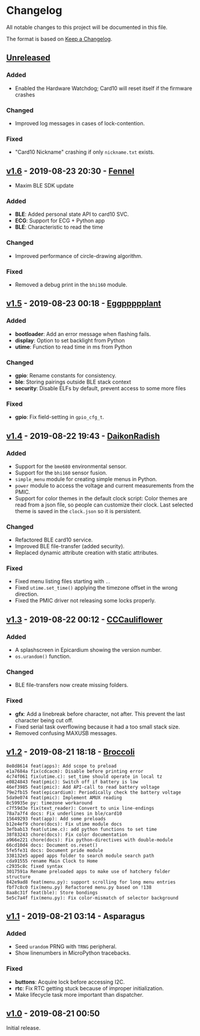 # Changelog
All notable changes to this project will be documented in this file.

The format is based on [Keep a Changelog](https://keepachangelog.com/en/1.0.0/).

## [Unreleased]
### Added
- Enabled the Hardware Watchdog;  Card10 will reset itself if the firmware crashes

### Changed
- Improved log messages in cases of lock-contention.

### Fixed
- "Card10 Nickname" crashing if only `nickname.txt` exists.


## [v1.6] - 2019-08-23 20:30 - [Fennel]
[Fennel]: https://card10.badge.events.ccc.de/release/card10-v1.6-Fennel.zip

- Maxim BLE SDK update

### Added
- **BLE**: Added personal state API to card10 SVC.
- **ECG**: Support for ECG + Python app
- **BLE**: Characteristic to read the time

### Changed
- Improved performance of circle-drawing algorithm.

### Fixed
- Removed a debug print in the `bhi160` module.


## [v1.5] - 2019-08-23 00:18 - [Eggppppplant]
[Eggppppplant]: https://card10.badge.events.ccc.de/release/card10-v1.5-Eggppppplant.zip

### Added
- **bootloader**: Add an error message when flashing fails.
- **display**: Option to set backlight from Python
- **utime**: Function to read time in ms from Python

### Changed
- **gpio**: Rename constants for consistency.
- **ble**: Storing pairings outside BLE stack context
- **security**: Disable ELFs by default, prevent access to some more files

### Fixed
- **gpio**: Fix field-setting in `gpio_cfg_t`.


## [v1.4] - 2019-08-22 19:43 - [DaikonRadish]
[DaikonRadish]: https://card10.badge.events.ccc.de/release/card10-v1.4-DaikonRadish.zip

### Added
- Support for the `bme680` environmental sensor.
- Support for the `bhi160` sensor fusion.
- `simple_menu` module for creating simple menus in Python.
- `power` module to access the voltage and current measurements from the PMIC.
- Support for color themes in the default clock script:
  Color themes are read from a json file, so people can customize their clock.
  Last selected theme is saved in the `clock.json` so it is persistent.

### Changed
- Refactored BLE card10 service.
- Improved BLE file-transfer (added security).
- Replaced dynamic attribute creation with static attributes.

### Fixed
- Fixed menu listing files starting with `.`.
- Fixed `utime.set_time()` applying the timezone offset in the wrong direction.
- Fixed the PMIC driver not releasing some locks properly.


## [v1.3] - 2019-08-22 00:12 - [CCCauliflower]
[CCCauliflower]: https://card10.badge.events.ccc.de/release/card10-v1.3-cccauliflower.zip

### Added
- A splashscreen in Epicardium showing the version number.
- `os.urandom()` function.

### Changed
- BLE file-transfers now create missing folders.

### Fixed
- **gfx**: Add a linebreak before character, not after.  This prevent the last
  character being cut off.
- Fixed serial task overflowing because it had a too small stack size.
- Removed confusing MAXUSB messages.


## [v1.2] - 2019-08-21 18:18 - [Broccoli]
[Broccoli]: https://card10.badge.events.ccc.de/release/card10-v1.2-broccoli.zip

```text
8e8d8614 feat(apps): Add scope to preload
e1a7684a fix(cdcacm): Disable before printing error
4c74f061 fix(utime.c): set_time should operate in local tz
e0824843 feat(pmic): Switch off if battery is low
46ef3985 feat(pmic): Add API-call to read battery voltage
79e2fb15 feat(epicardium): Periodically check the battery voltage
5da9e074 feat(pmic): Implement AMUX reading
8c59935e py: timezone workaround
c7f59d3e fix(text_reader): Convert to unix line-endings
78a7a7f4 docs: Fix underlines in ble/card10
15649293 feat(app): Add some preloads
b12e4ef9 chore(docs): Fix utime module docs
3efbab13 feat(utime.c): add python functions to set time
38f83243 chore(docs): Fix color documentation
a966e221 chore(docs): Fix python-directives with double-module
66cd10d4 docs: Document os.reset()
5fe5fe31 docs: Document pride module
338132e5 apped apps folder to search module search path
cda91555 rename Main Clock to Home
c2935c8c fixed syntax
3017591a Rename preloaded apps to make use of hatchery folder structure
842e9ad8 feat(menu.py): support scrolling for long menu entries
fbf7c8c0 fix(menu.py) Refactored menu.py based on !138
8aa8c31f feat(ble): Store bondings
5e5c7a4f fix(menu.py): Fix color-mismatch of selector background
```

## [v1.1] - 2019-08-21 03:14 - Asparagus
### Added
- Seed ``urandom`` PRNG with ``TRNG`` peripheral.
- Show linenumbers in MicroPython tracebacks.

### Fixed
- **buttons**: Acquire lock before accessing I2C.
- **rtc**: Fix RTC getting stuck because of improper initialization.
- Make lifecycle task more important than dispatcher.

## [v1.0] - 2019-08-21 00:50
Initial release.

[Unreleased]: https://git.card10.badge.events.ccc.de/card10/firmware/compare/v1.6...master
[v1.6]: https://git.card10.badge.events.ccc.de/card10/firmware/compare/v1.5...v1.6
[v1.5]: https://git.card10.badge.events.ccc.de/card10/firmware/compare/v1.4...v1.5
[v1.4]: https://git.card10.badge.events.ccc.de/card10/firmware/compare/v1.3...v1.4
[v1.3]: https://git.card10.badge.events.ccc.de/card10/firmware/compare/v1.2...v1.3
[v1.2]: https://git.card10.badge.events.ccc.de/card10/firmware/compare/v1.1...v1.2
[v1.1]: https://git.card10.badge.events.ccc.de/card10/firmware/compare/v1.0...v1.1
[v1.0]: https://git.card10.badge.events.ccc.de/card10/firmware/-/tags/v1.0
